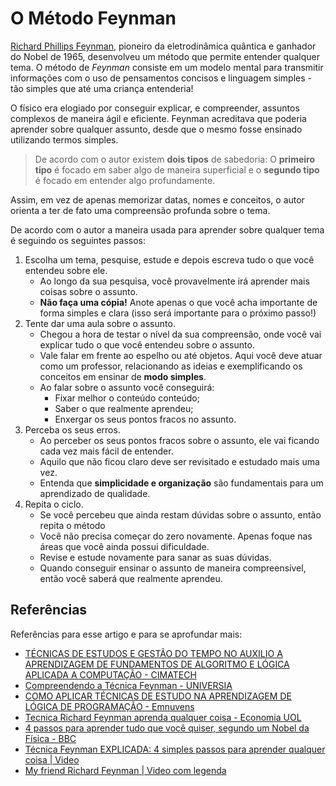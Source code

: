 # **O Método Feynman**

[Richard Phillips Feynman](https://pt.wikipedia.org/wiki/Richard_Feynman), pioneiro da eletrodinâmica quântica e ganhador do Nobel de 1965, desenvolveu um método que permite entender qualquer tema. O método de _Feynman_ consiste em um modelo mental para transmitir informações com o uso de pensamentos concisos e linguagem simples - tão simples que até uma criança entenderia!

O físico era elogiado por conseguir explicar, e compreender, assuntos complexos de maneira ágil e eficiente. Feynman acreditava que poderia aprender sobre qualquer assunto, desde que o mesmo fosse ensinado utilizando termos simples.

> De acordo com o autor existem **dois tipos** de sabedoria: O **primeiro tipo** é focado em saber algo de maneira superficial e o **segundo tipo** é focado em entender algo profundamente.

Assim, em vez de apenas memorizar datas, nomes e conceitos, o autor orienta a ter de fato uma compreensão profunda sobre o tema.

De acordo com o autor a maneira usada para aprender sobre qualquer tema é seguindo os seguintes passos:

1. Escolha um tema, pesquise, estude e depois escreva tudo o que você entendeu sobre ele.
   - Ao longo da sua pesquisa, você provavelmente irá aprender mais coisas sobre o assunto.
   - **Não faça uma cópia!** Anote apenas o que você acha importante de forma simples e clara (isso será importante para o próximo passo!)
2. Tente dar uma aula sobre o assunto.
   - Chegou a hora de testar o nível da sua compreensão, onde você vai explicar tudo o que você entendeu sobre o assunto.
   - Vale falar em frente ao espelho ou até objetos. Aqui você deve atuar como um professor, relacionando as ideias e exemplificando os conceitos em ensinar de **modo simples**.
   - Ao falar sobre o assunto você conseguirá:
     - Fixar melhor o conteúdo conteúdo;
     - Saber o que realmente aprendeu;
     - Enxergar os seus pontos fracos no assunto.
3. Perceba os seus erros.
   - Ao perceber os seus pontos fracos sobre o assunto, ele vai ficando cada vez mais fácil de entender.
   - Aquilo que não ficou claro deve ser revisitado e estudado mais uma vez.
   - Entenda que **simplicidade e organização** são fundamentais para um aprendizado de qualidade.
4. Repita o ciclo.
   - Se você percebeu que ainda restam dúvidas sobre o assunto, então repita o método
   - Você não precisa começar do zero novamente. Apenas foque nas áreas que você ainda possui dificuldade.
   - Revise e estude novamente para sanar as suas dúvidas.
   - Quando conseguir ensinar o assunto de maneira compreensível, então você saberá que realmente aprendeu.


## Referências

Referências para esse artigo e para se aprofundar mais:

- [TÉCNICAS DE ESTUDOS E GESTÃO DO TEMPO NO AUXILIO A APRENDIZAGEM DE FUNDAMENTOS DE ALGORITMO E LÓGICA APLICADA A COMPUTAÇÃO - CIMATECH](https://publicacao.cimatech.com.br/index.php/cimatech/article/view/115)
- [Compreendendo a Técnica Feynman - UNIVERSIA ](https://www.universia.net/br/actualidad/orientacion-academica/compreendendo-tecnica-feynman-1167689.html)
- [COMO APLICAR TÉCNICAS DE ESTUDO NA APRENDIZAGEM DE LÓGICA DE PROGRAMAÇÃO - Emnuvens](https://idonline.emnuvens.com.br/id/article/view/3161)
- [Tecnica Richard Feynman aprenda qualquer coisa - Economia UOL](https://economia.uol.com.br/empregos-e-carreiras/noticias/redacao/2021/05/02/tecnica-richard-feynman-aprenda-qualquer-coisa.htm)
- [4 passos para aprender tudo que você quiser, segundo um Nobel da Física - BBC](https://www.bbc.com/portuguese/geral-36750825)
- [Técnica Feynman EXPLICADA: 4 simples passos para aprender qualquer coisa | Video ](https://www.youtube.com/watch?v=JG0xf0nP69o)
- [My friend Richard Feynman | Video com legenda](https://www.ted.com/talks/leonard_susskind_my_friend_richard_feynman)
